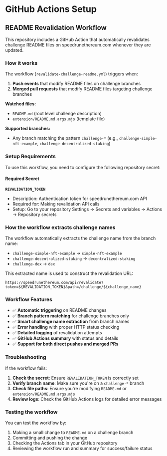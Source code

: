 # GitHub Actions Setup

## README Revalidation Workflow

This repository includes a GitHub Action that automatically revalidates challenge README files on speedrunethereum.com whenever they are updated.

### How it works

The workflow (`revalidate-challenge-readme.yml`) triggers when:

1. **Push events** that modify README files on challenge branches
2. **Merged pull requests** that modify README files targeting challenge branches

**Watched files:**

- `README.md` (root level challenge description)
- `extension/README.md.args.mjs` (template file)

**Supported branches:**

- Any branch matching the pattern `challenge-*` (e.g., `challenge-simple-nft-example`, `challenge-decentralized-staking`)

### Setup Requirements

To use this workflow, you need to configure the following repository secret:

#### Required Secret

**`REVALIDATION_TOKEN`**

- Description: Authentication token for speedrunethereum.com API
- Required for: Making revalidation API calls
- Setup: Go to your repository Settings → Secrets and variables → Actions → Repository secrets

### How the workflow extracts challenge names

The workflow automatically extracts the challenge name from the branch name:

- `challenge-simple-nft-example` → `simple-nft-example`
- `challenge-decentralized-staking` → `decentralized-staking`
- `challenge-dex` → `dex`

This extracted name is used to construct the revalidation URL:

```
https://speedrunethereum.com/api/revalidate?token=${REVALIDATION_TOKEN}&path=/challenge/${challenge_name}
```

### Workflow Features

- ✅ **Automatic triggering** on README changes
- ✅ **Branch pattern matching** for challenge branches only
- ✅ **Smart challenge name extraction** from branch names
- ✅ **Error handling** with proper HTTP status checking
- ✅ **Detailed logging** of revalidation attempts
- ✅ **GitHub Actions summary** with status and details
- ✅ **Support for both direct pushes and merged PRs**

### Troubleshooting

If the workflow fails:

1. **Check the secret**: Ensure `REVALIDATION_TOKEN` is correctly set
2. **Verify branch name**: Make sure you're on a `challenge-*` branch
3. **Check file paths**: Ensure you're modifying `README.md` or `extension/README.md.args.mjs`
4. **Review logs**: Check the GitHub Actions logs for detailed error messages

### Testing the workflow

You can test the workflow by:

1. Making a small change to `README.md` on a challenge branch
2. Committing and pushing the change
3. Checking the Actions tab in your GitHub repository
4. Reviewing the workflow run and summary for success/failure status
